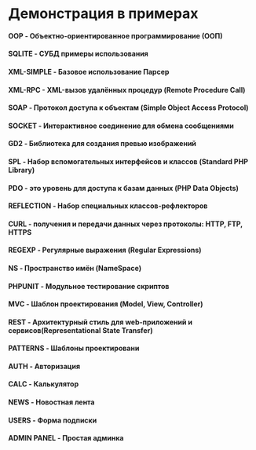 # Демонстрация в примерах

#### OOP 	-	Объектно-ориентированное программирование (ООП)

#### SQLITE		-	СУБД примеры использования

#### XML-SIMPLE		-	Базовое использование Парсер

#### XML-RPC 	-	XML-вызов удалённых процедур (Remote Procedure Call)

#### SOAP	-	Протокол доступа к объектам (Simple Object Access Protocol)

#### SOCKET	-	Интерактивное соединение для обмена сообщениями

#### GD2	-	Библиотека для создания превью изображений

#### SPL	-	Набор вспомогательных интерфейсов и классов (Standard PHP Library)

#### PDO	-	это уровень для доступа к базам данных (PHP Data Objects)

#### REFLECTION		- 	Набор специальных классов-рефлекторов

#### CURL	-	получения и передачи данных через протоколы: HTTP, FTP, HTTPS

#### REGEXP		-	Регулярные выражения (Regular Expressions) 

#### NS		-	Пространство имён (NameSpace) 

#### PHPUNIT 	-	Модульное тестирование скриптов

#### MVC	-	Шаблон проектирования (Model, View, Controller)

#### REST	-	Архитектурный стиль для web-приложений и сервисов(Representational State Transfer)

#### PATTERNS	-	Шаблоны проектировани

#### AUTH	-	Авторизация

#### CALC 	-	Калькулятор

#### NEWS	-	Новостная лента

#### USERS	-	Форма подписки

#### ADMIN PANEL	-	Простая админка
